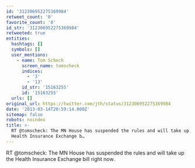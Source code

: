 ```yaml
---
id: '312306952275369984'
retweet_count: '0'
favorite_count: '0'
id_str: '312306952275369984'
retweeted: true
entities:
  hashtags: []
  symbols: []
  user_mentions:
    - name: Tom Scheck
      screen_name: tomscheck
      indices:
        - '3'
        - '13'
      id_str: '15163255'
      id: '15163255'
  urls: []
original_url: https://twitter.com/jth/status/312306952275369984
date: '2013-03-14T20:59:14.000Z'
sitemap: false
robots: noindex
title: >-
  RT @tomscheck: The MN House has suspended the rules and will take up the
  Health Insurance Exchange b…
---
```


RT @tomscheck: The MN House has suspended the rules and will take up the Health Insurance Exchange bill right now.